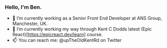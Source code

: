 ### Hello, I'm Ben.

- 🔭 I’m currently working as a Senior Front End Developer at ANS Group, Manchester, UK.
- 🌱 I’m currently working my way through Kent C Dodds latest (Epic React)[https://epicreact.dev/learn] course.
- 📫 You can reach me: @upTheOldKentRd on Twitter
